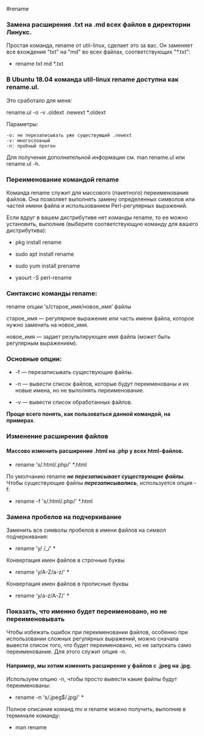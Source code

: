 #rename

### Замена расширения .txt на .md всех файлов в директории Линукс.

Простая команда, rename от util-linux, сделает это за вас. Он заменяет все вхождения "txt" на "md" во всех файлах, соответствующих "*.txt":

- rename txt md *.txt

### В Ubuntu 18.04 команда util-linux rename доступна как rename.ul.

Это сработало для меня:

rename.ul -o -v .oldext .newext *.oldext

Параметры:

    -o: не перезаписывать уже существующий .newext
    -v: многословный
    -n: пробный прогон

Для получения дополнительной информации см. man rename.ul или rename.ul -h.

### Переименование командой rename

Команда rename служит для массового (пакетного) переименования файлов. Она позволяет выполнять замену определенных символов или частей имени файла и использованием Perl-регулярных выражений.

Если вдруг в вашем дистрибутиве нет команды rename, то ее можно установить, выполнив (выберите соответствующую команду для вашего дистрибутива):

- pkg install rename

- sudo apt install rename

- sudo yum install prename

- yaourt -S perl-rename

### Синтаксис команды rename:

rename опции ’s/старое_имя/новое_имя’ файлы

старое_имя — регулярное выражение или часть имени файла, которое нужно заменить на новое_имя.

новое_имя — задает результирующее имя файла (может быть регулярным выражением).

### Основные опции:

- -f — перезаписывать существующие файлы.

- -n — вывести список файлов, которые будут переименованы и их новые имена, но не выполнять переименование.

- -v — вывести список обработанных файлов.

**Проще всего понять, как пользоваться данной командой, на примерах**.

### Изменение расширения файлов

#### Массово изменить расширение .html на .php у всех html-файлов.

- rename 's/.html/.php/' *.html

По умолчанию rename ***не перезаписывает существующие файлы***. Чтобы существующие файлы ***перезаписывались***, используется опция -f:

- rename -f 's/.html/.php/' *.html

### Замена пробелов на подчеркивание

Заменить все символы пробелов в имени файлов на символ подчеркивания:

- rename 'y/ /_/' *

Конвертация имен файлов в строчные буквы

- rename 'y/A-Z/a-z/' *

Конвертация имен файлов в прописные буквы

- rename 'y/a-z/A-Z/' *

### Показать, что именно будет переименовано, но не переименовывать

Чтобы избежать ошибок при переименовании файлов, особенно при использовании сложных регулярных выражений, можно сначала вывести список того, что будет переименовано, но не запускать само переименование. Для этого служит опция -n.

#### Например, мы хотим изменить расширение у файлов с .jpeg на .jpg.

Используем опцию -n, чтобы просто вывести какие файлы будут переименованы:

- rename -n 's/\.jpeg$/.jpg/' *

Полное описание команд mv и rename можно получить, выполнив в терминале команду:

- man rename
